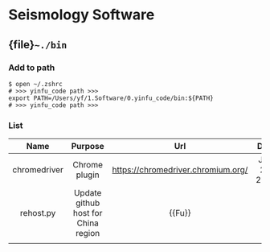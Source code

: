 # Seismology Software

## {file}`~./bin`

### Add to path

```
$ open ~/.zshrc
# >>> yinfu_code path >>>
export PATH=/Users/yf/1.Software/0.yinfu_code/bin:${PATH}
# >>> yinfu_code path >>>
```

### List

<style>
table th:first-of-type {
    width: 4cm;
}
table th:nth-of-type(2) {
    width: 150pt;
}
table th:nth-of-type(3) {
    width: 8em;
}
</style>

|    Name   |   Purpose  |  Url | Date  |
| :------------: | :-------------: | :-------------: | :-------------: |
|        chromedriver     |       Chrome plugin       |  https://chromedriver.chromium.org/   |   July 24, 2022 |
|     rehost.py     |     Update github host for China region     | {{Fu}}  | ...  |
|               |                   |                   |               |
